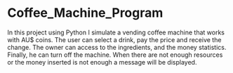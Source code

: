 # Coffee_Machine_Program
In this project using Python I simulate a vending coffee machine that works with AU$ coins.
The user can select a drink, pay the price and receive the change. The owner can access to the ingredients, and the money statistics. Finally, he can turn off the machine. When there are not enough resources or the money inserted is not enough a message will be displayed.
